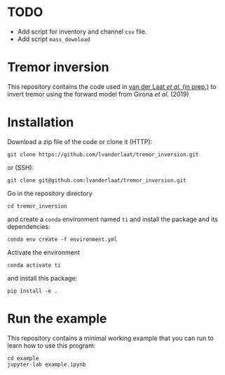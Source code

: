 # TODO
* Add script for inventory and channel `csv` file.
* Add script `mass_download`

# Tremor inversion 
This repository contains the code used in [van der Laat *et al.* (in prep.)]() to invert tremor using the forward model from Girona *et al.* (2019) 

# Installation

Download a zip file of the code or clone it (HTTP):

    git clone https://github.com/lvanderlaat/tremor_inversion.git

or (SSH):

    git clone git@github.com:lvanderlaat/tremor_inversion.git

Go in the repository directory

    cd tremor_inversion

and create a `conda` environment named `ti` and install the package and its dependencies:
    
    conda env create -f environment.yml

Activate the environment

    conda activate ti

and install this package:

    pip install -e .

# Run the example

This repository contains a minimal working example that you can run to learn how to use this program:

    cd example
    jupyter-lab example.ipynb
